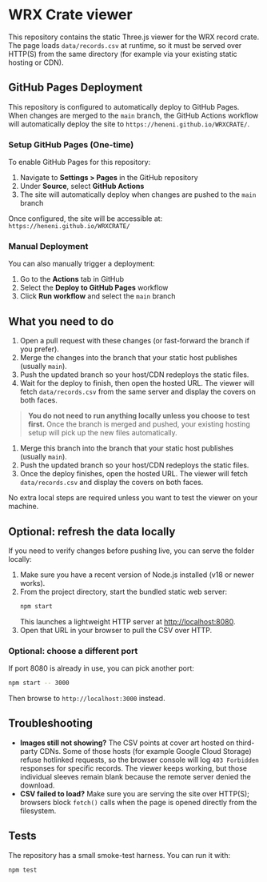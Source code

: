 # WRX Crate viewer

This repository contains the static Three.js viewer for the WRX record crate. The page loads `data/records.csv` at runtime, so it must be served over HTTP(S) from the same directory (for example via your existing static hosting or CDN).

## GitHub Pages Deployment

This repository is configured to automatically deploy to GitHub Pages. When changes are merged to the `main` branch, the GitHub Actions workflow will automatically deploy the site to `https://heneni.github.io/WRXCRATE/`.

### Setup GitHub Pages (One-time)

To enable GitHub Pages for this repository:

1. Navigate to **Settings > Pages** in the GitHub repository
2. Under **Source**, select **GitHub Actions**
3. The site will automatically deploy when changes are pushed to the `main` branch

Once configured, the site will be accessible at: `https://heneni.github.io/WRXCRATE/`

### Manual Deployment

You can also manually trigger a deployment:

1. Go to the **Actions** tab in GitHub
2. Select the **Deploy to GitHub Pages** workflow
3. Click **Run workflow** and select the `main` branch

## What you need to do

1. Open a pull request with these changes (or fast-forward the branch if you prefer).
2. Merge the changes into the branch that your static host publishes (usually `main`).
3. Push the updated branch so your host/CDN redeploys the static files.
4. Wait for the deploy to finish, then open the hosted URL. The viewer will fetch `data/records.csv` from the same server and display the covers on both faces.

> **You do not need to run anything locally unless you choose to test first.** Once the branch is merged and pushed, your existing hosting setup will pick up the new files automatically.
1. Merge this branch into the branch that your static host publishes (usually `main`).
2. Push the updated branch so your host/CDN redeploys the static files.
3. Once the deploy finishes, open the hosted URL. The viewer will fetch `data/records.csv` and display the covers on both faces.

No extra local steps are required unless you want to test the viewer on your machine.

## Optional: refresh the data locally

If you need to verify changes before pushing live, you can serve the folder locally:

1. Make sure you have a recent version of Node.js installed (v18 or newer works).
2. From the project directory, start the bundled static web server:
   ```bash
   npm start
   ```
   This launches a lightweight HTTP server at [http://localhost:8080](http://localhost:8080).
3. Open that URL in your browser to pull the CSV over HTTP.

### Optional: choose a different port

If port 8080 is already in use, you can pick another port:

```bash
npm start -- 3000
```

Then browse to `http://localhost:3000` instead.

## Troubleshooting

* **Images still not showing?** The CSV points at cover art hosted on third-party CDNs. Some of those hosts (for example Google Cloud Storage) refuse hotlinked requests, so the browser console will log `403 Forbidden` responses for specific records. The viewer keeps working, but those individual sleeves remain blank because the remote server denied the download.
* **CSV failed to load?** Make sure you are serving the site over HTTP(S); browsers block `fetch()` calls when the page is opened directly from the filesystem.

## Tests

The repository has a small smoke-test harness. You can run it with:

```bash
npm test
```
